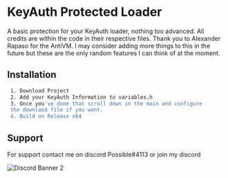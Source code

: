 
# KeyAuth Protected Loader

A basic protection for your KeyAuth loader, nothing too advanced. All credits are within the code in their respective files.
Thank you to Alexander Rapaso for the AntiVM. I may consider adding more things to this in the future but these are the only random features I can think of at the moment.

## Installation


```bash
 1. Download Project
 2. Add your KeyAuth Information to variables.h
 3. Once you've done that scroll down in the main and configure
 the downlaod file if you want. 
 4. Build on Release x64
```
    
## Support

For support contact me on discord Possible#4113 or join my discord


![Discord Banner 2](https://discordapp.com/api/guilds/1047695181383737374/widget.png?style=banner2)
